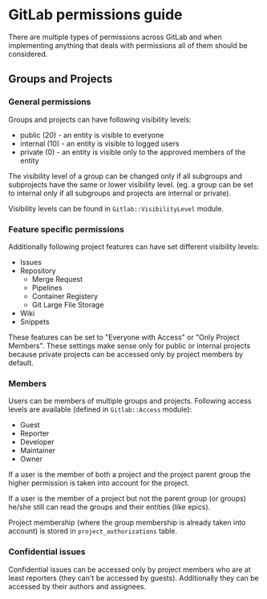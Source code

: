 # GitLab permissions guide

There are multiple types of permissions across GitLab and when implementing anything that deals with permissions all of them should be considered.

## Groups and Projects

### General permissions

Groups and projects can have following visibility levels:

 - public (20) -  an entity is visible to everyone
 - internal (10) - an entity is visible to logged users
 - private (0) - an entity is visible only to the approved members of the entity

The visibility level of a group can be changed  only if all subgroups and subprojects have the same or lower visibility level. (eg. a group can be set to internal only if all subgroups and projects are internal or private).

Visibility levels can be found in `Gitlab::VisibilityLevel` module.

### Feature specific permissions

Additionally following project features can have set different visibility levels:

 - Issues
 - Repository
   - Merge Request
   - Pipelines
   - Container Registery
   - Git Large File Storage
 - Wiki
 - Snippets

These features can be set to "Everyone with Access" or "Only Project Members". These settings make sense only for public or internal projects because private projects can be accessed only by project members by default.

### Members

 Users can be members of multiple groups and projects. Following access levels are available (defined in `Gitlab::Access` module):

 - Guest
 - Reporter
 - Developer
 - Maintainer
 - Owner

If a user is the member of both a project and the project parent group the higher permission is taken into account for the project.

If a user is the member of a project but not the parent group (or groups) he/she still can read the groups and their entities (like epics).

Project membership (where the group membership is already taken into account) is stored in `project_authorizations` table.

### Confidential issues

Confidential issues can be accessed only by project members who are at least reporters (they can't be accessed by guests). Additionally they can be accessed by their authors and assignees.
